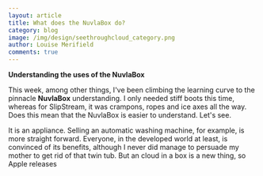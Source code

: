 ```yaml
---
layout: article
title: What does the NuvlaBox do?
category: blog
image: /img/design/seethroughcloud_category.png
author: Louise Merifield
comments: true
---
```


**Understanding the uses of the NuvlaBox**

This week, among other things, I've been climbing the learning curve to the pinnacle **NuvlaBox** understanding. I only needed stiff boots this time, whereas for SlipStream, it was crampons, ropes and ice axes all the way. Does this  mean that the NuvlaBox is easier to understand. Let's see.

It is an appliance. Selling an automatic washing machine, for example, is more straight forward. Everyone, in the developed world at least, is convinced of its benefits, although I never did manage to persuade my mother to get rid of that twin tub. But an cloud in a box is a new thing, so  Apple releases
